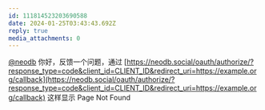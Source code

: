 ```yaml
---
id: 111814523203690588
date: 2024-01-25T03:43:43.692Z
reply: true
media_attachments: 0
---
```


[@neodb](https://mastodon.social/@neodb) 你好，反馈一个问题，通过 [https://neodb.social/oauth/authorize/?response_type=code&client_id=CLIENT_ID&redirect_uri=https://example.org/callback](https://neodb.social/oauth/authorize/?response_type=code&client_id=CLIENT_ID&redirect_uri=https://example.org/callback) 这样显示 Page Not Found

